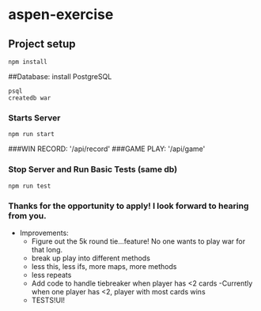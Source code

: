# aspen-exercise

## Project setup
```
npm install
```

##Database: install PostgreSQL
```
psql
createdb war
```

### Starts Server
```
npm run start
```

###WIN RECORD: '/api/record'
###GAME PLAY: '/api/game'

### Stop Server and Run Basic Tests (same db)
```
npm run test
```

### Thanks for the opportunity to apply! I look forward to hearing from you.
 - Improvements:
      - Figure out the 5k round tie...feature! No one wants to play war for that long.
      - break up play into different methods
      - less this, less ifs, more maps, more methods
      - less repeats
      - Add code to handle tiebreaker when player has <2 cards
        -Currently when one player has <2, player with most cards wins
      - TESTS!UI!